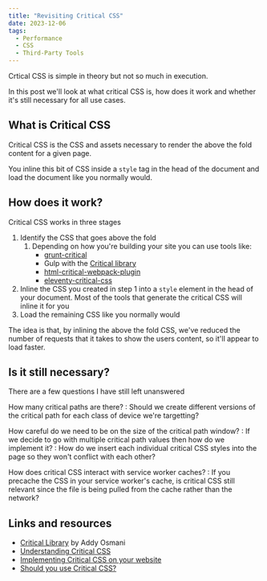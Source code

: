```yaml
---
title: "Revisiting Critical CSS"
date: 2023-12-06
tags:
  - Performance
  - CSS
  - Third-Party Tools
---
```


Crtical CSS is simple in theory but not so much in execution.

In this post we'll look at what critical CSS is, how does it work and whether it's still necessary for all use cases.

## What is Critical CSS

Critical CSS is the CSS and assets necessary to render the above the fold content for a given page.

You inline this bit of CSS inside a `style` tag in the head of the document and load the document like you normally would.

## How does it work?

Critical CSS works in three stages

1. Identify the CSS that goes above the fold
   1. Depending on how you're building your site you can use tools like:
      * [grunt-critical](https://github.com/bezoerb/grunt-critical)
      * Gulp with the [Critical library](https://github.com/addyosmani/critical)
      * [html-critical-webpack-plugin](https://github.com/anthonygore/html-critical-webpack-plugin)
      * [eleventy-critical-css](https://www.npmjs.com/package/eleventy-critical-css)
2. Inline the CSS you created in step 1 into a `style` element in the head of your document. Most of the tools that generate the critical CSS will inline it for you
3. Load the remaining CSS like you normally would

The idea is that, by inlining the above the fold CSS, we've reduced the number of requests that it takes to show the users content, so it'll appear to load faster.

## Is it still necessary?

There are a few questions I have still left unanswered

How many critical paths are there?
: Should we create different versions of the critical path for each class of device we're targetting?

How careful do we need to be on the size of the critical path window?
: If we decide to go with multiple critical path values then how do we implement it?
: How do we insert each individual critical CSS styles into the page so they won't conflict with each other?

How does critical CSS interact with service worker caches?
: If you precache the CSS in your service worker's cache, is critical CSS still relevant since the file is being pulled from the cache rather than the network?

## Links and resources

* [Critical Library](https://github.com/addyosmani/critical) by Addy Osmani
* [Understanding Critical CSS](https://www.smashingmagazine.com/2015/08/understanding-critical-css/)
* [Implementing Critical CSS on your website](https://nystudio107.com/blog/implementing-critical-css)
* [Should you use Critical CSS?](https://wpjohnny.com/should-you-use-critical-css/)
